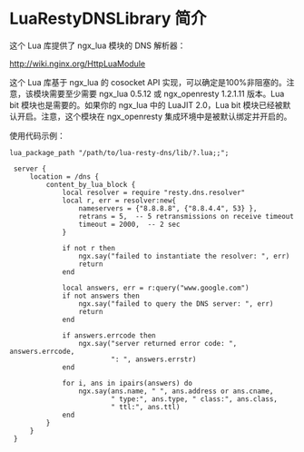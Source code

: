 # LuaRestyDNSLibrary 简介

这个 Lua 库提供了 ngx_lua 模块的 DNS 解析器：

http://wiki.nginx.org/HttpLuaModule

这个 Lua 库基于 ngx_lua 的 cosocket API 实现，可以确定是100%非阻塞的。注意，该模块需要至少需要 ngx_lua 0.5.12 或 ngx_openresty 1.2.1.11 版本。Lua bit 模块也是需要的。如果你的 ngx_lua 中的 LuaJIT 2.0，Lua bit 模块已经被默认开启。注意，这个模块在 ngx_openresty 集成环境中是被默认绑定并开启的。

使用代码示例：

```nginx
lua_package_path "/path/to/lua-resty-dns/lib/?.lua;;";

 server {
     location = /dns {
         content_by_lua_block {
             local resolver = require "resty.dns.resolver"
             local r, err = resolver:new{
                 nameservers = {"8.8.8.8", {"8.8.4.4", 53} },
                 retrans = 5,  -- 5 retransmissions on receive timeout
                 timeout = 2000,  -- 2 sec
             }

             if not r then
                 ngx.say("failed to instantiate the resolver: ", err)
                 return
             end

             local answers, err = r:query("www.google.com")
             if not answers then
                 ngx.say("failed to query the DNS server: ", err)
                 return
             end

             if answers.errcode then
                 ngx.say("server returned error code: ", answers.errcode,
                         ": ", answers.errstr)
             end

             for i, ans in ipairs(answers) do
                 ngx.say(ans.name, " ", ans.address or ans.cname,
                         " type:", ans.type, " class:", ans.class,
                         " ttl:", ans.ttl)
             end
         }
     }
 }
```
